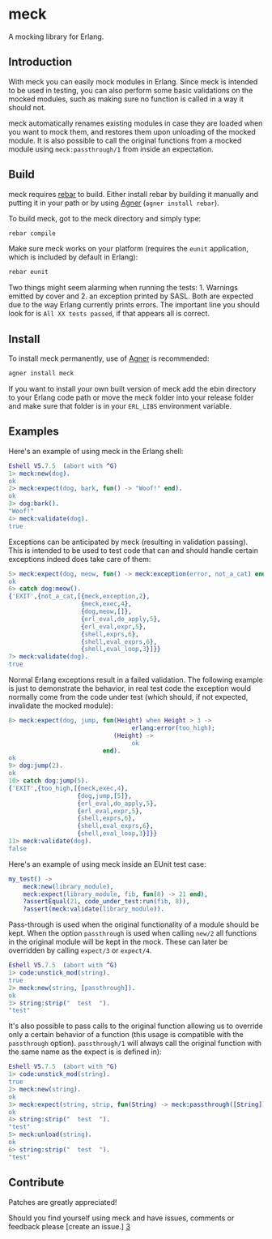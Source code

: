 meck
====
A mocking library for Erlang.

Introduction
------------

With meck you can easily mock modules in Erlang. Since meck is
intended to be used in testing, you can also perform some basic
validations on the mocked modules, such as making sure no function is
called in a way it should not.

meck automatically renames existing modules in case they are loaded
when you want to mock them, and restores them upon unloading of the
mocked module. It is also possible to call the original functions from
a mocked module using `meck:passthrough/1` from inside an expectation.

Build
-----

meck requires [rebar][1] to build. Either install rebar by building it
manually and putting it in your path or by using [Agner][2] (`agner
install rebar`).

To build meck, got to the meck directory and simply type:

```sh
rebar compile
```

Make sure meck works on your platform (requires the `eunit`
application, which is included by default in Erlang):

```sh
rebar eunit
```

Two things might seem alarming when running the tests: 1. Warnings
emitted by cover and 2. an exception printed by SASL. Both are
expected due to the way Erlang currently prints errors. The important line you
should look for is `All XX tests passed`, if that appears all is
correct.

Install
-------

To install meck permanently, use of [Agner][2] is recommended:

```sh
agner install meck
```

If you want to install your own built version of meck add the ebin
directory to your Erlang code path or move the meck folder into your
release folder and make sure that folder is in your `ERL_LIBS`
environment variable.

Examples
--------
Here's an example of using meck in the Erlang shell:

```erl
Eshell V5.7.5  (abort with ^G)
1> meck:new(dog).
ok
2> meck:expect(dog, bark, fun() -> "Woof!" end).
ok
3> dog:bark().
"Woof!"
4> meck:validate(dog).
true
```

Exceptions can be anticipated by meck (resulting in validation
passing). This is intended to be used to test code that can and should
handle certain exceptions indeed does take care of them:

```erl
5> meck:expect(dog, meow, fun() -> meck:exception(error, not_a_cat) end).
ok
6> catch dog:meow().
{'EXIT',{not_a_cat,[{meck,exception,2},
                    {meck,exec,4},
                    {dog,meow,[]},
                    {erl_eval,do_apply,5},
                    {erl_eval,expr,5},
                    {shell,exprs,6},
                    {shell,eval_exprs,6},
                    {shell,eval_loop,3}]}}
7> meck:validate(dog).
true
```

Normal Erlang exceptions result in a failed validation. The following
example is just to demonstrate the behavior, in real test code the
exception would normally come from the code under test (which should,
if not expected, invalidate the mocked module):

```erl
8> meck:expect(dog, jump, fun(Height) when Height > 3 ->
                                  erlang:error(too_high);
                             (Height) ->
                                  ok
                          end).
ok
9> dog:jump(2).
ok
10> catch dog:jump(5).
{'EXIT',{too_high,[{meck,exec,4},
                   {dog,jump,[5]},
                   {erl_eval,do_apply,5},
                   {erl_eval,expr,5},
                   {shell,exprs,6},
                   {shell,eval_exprs,6},
                   {shell,eval_loop,3}]}}
11> meck:validate(dog).
false
```

Here's an example of using meck inside an EUnit test case:

```erlang
my_test() ->
    meck:new(library_module),
    meck:expect(library_module, fib, fun(8) -> 21 end),
    ?assertEqual(21, code_under_test:run(fib, 8)),
    ?assert(meck:validate(library_module)).
```

Pass-through is used when the original functionality of a module
should be kept. When the option `passthrough` is used when calling
`new/2` all functions in the original module will be kept in the
mock. These can later be overridden by calling `expect/3` or
`expect/4`.

```erl
Eshell V5.7.5  (abort with ^G)
1> code:unstick_mod(string).
true
2> meck:new(string, [passthrough]).
ok
3> string:strip("  test  ").
"test"
```

It's also possible to pass calls to the original function allowing us
to override only a certain behavior of a function (this usage is
compatible with the `passthrough` option). `passthrough/1` will always
call the original function with the same name as the expect is is
defined in):

```erl
Eshell V5.7.5  (abort with ^G)
1> code:unstick_mod(string).
true
2> meck:new(string).
ok
3> meck:expect(string, strip, fun(String) -> meck:passthrough([String]) end).
ok
4> string:strip("  test  ").
"test"
5> meck:unload(string).
ok
6> string:strip("  test  ").
"test"
```

Contribute
----------

Patches are greatly appreciated!

Should you find yourself using meck and have issues, comments or
feedback please [create an issue.] [3]

  [1]: https://github.com/basho/rebar "Rebar - A build tool for Erlang"
  [2]: http://erlagner.org/ "Agner - Erlang Package Index & Package Manager"
  [3]: http://github.com/eproxus/meck/issues "meck issues"
